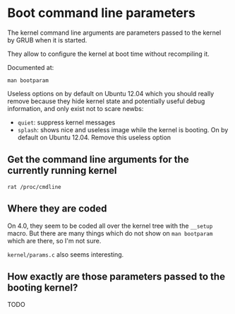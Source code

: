 # Boot command line parameters

The kernel command line arguments are parameters passed to the kernel by GRUB when it is started.

They allow to configure the kernel at boot time without recompiling it.

Documented at:

    man bootparam

Useless options on by default on Ubuntu 12.04 which you should really remove because they hide kernel state and potentially useful debug information, and only exist not to scare newbs:

- `quiet`: suppress kernel messages
- `splash`: shows nice and useless image while the kernel is booting. On by default on Ubuntu 12.04. Remove this useless option

## Get the command line arguments for the currently running kernel

    rat /proc/cmdline

## Where they are coded

On 4.0, they seem to be coded all over the kernel tree with the `__setup` macro. But there are many things which do not show on `man bootparam` which are there, so I'm not sure.

`kernel/params.c` also seems interesting.

## How exactly are those parameters passed to the booting kernel?

TODO
